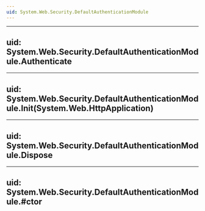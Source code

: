 ```yaml
---
uid: System.Web.Security.DefaultAuthenticationModule
---
```


---
uid: System.Web.Security.DefaultAuthenticationModule.Authenticate
---

---
uid: System.Web.Security.DefaultAuthenticationModule.Init(System.Web.HttpApplication)
---

---
uid: System.Web.Security.DefaultAuthenticationModule.Dispose
---

---
uid: System.Web.Security.DefaultAuthenticationModule.#ctor
---
